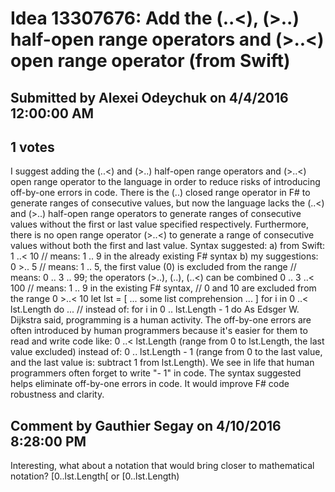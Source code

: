 # Idea 13307676: Add the (..<), (>..) half-open range operators and (>..<) open range operator (from Swift)

## Submitted by Alexei Odeychuk on 4/4/2016 12:00:00 AM

## 1 votes

I suggest adding the (..<) and (>..) half-open range operators and (>..<) open range operator to the language in order to reduce risks of introducing off-by-one errors in code.
There is the (..) closed range operator in F# to generate ranges of consecutive values, but now the language lacks the (..<) and (>..) half-open range operators to generate ranges of consecutive values without the first or last value specified respectively. Furthermore, there is no open range operator (>..<) to generate a range of consecutive values without both the first and last value.
Syntax suggested:
a) from Swift:
1 ..< 10 // means: 1 .. 9 in the already existing F# syntax
b) my suggestions:
0 >.. 5 // means: 1 .. 5, the first value (0) is excluded from the range
// means: 0 .. 3 .. 99; the operators (>..), (..), (..<) can be combined
0 .. 3 ..< 100
// means: 1 .. 9 in the existing F# syntax,
// 0 and 10 are excluded from the range
0 >..< 10
let lst = [ ... some list comprehension ... ]
for i in 0 ..< lst.Length do ... // instead of: for i in 0 .. lst.Length - 1 do
As Edsger W. Dijkstra said, programming is a human activity. The off-by-one errors are often introduced by human programmers because it's easier for them to read and write code like: 0 ..< lst.Length (range from 0 to lst.Length, the last value excluded) instead of: 0 .. lst.Length - 1 (range from 0 to the last value, and the last value is: subtract 1 from lst.Length). We see in life that human programmers often forget to write "- 1" in code.
The syntax suggested helps eliminate off-by-one errors in code.
It would improve F# code robustness and clarity.


## Comment by Gauthier Segay on 4/10/2016 8:28:00 PM

Interesting, what about a notation that would bring closer to mathematical notation?
[0..lst.Length[
or
[0..lst.Length)
